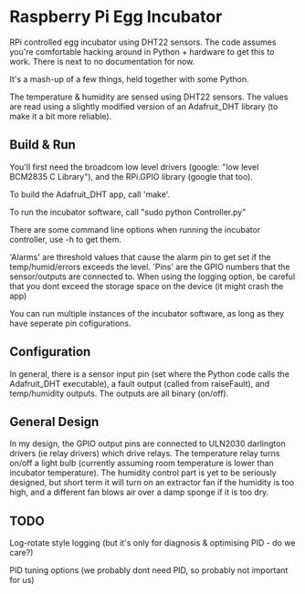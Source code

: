 Raspberry Pi Egg Incubator
=============

RPi controlled egg incubator using DHT22 sensors.  The code assumes you're comfortable hacking around in Python + hardware to get this to work.  There is next to no documentation for now.

It's a mash-up of a few things, held together with some Python.

The temperature & humidity are sensed using DHT22 sensors.  The values are read using a slightly modified version of an Adafruit_DHT library (to make it a bit more reliable).

Build & Run
-----------
You'll first need the broadcom low level drivers (google: "low level BCM2835 C Library"), and the RPi.GPIO library (google that too).


To build the Adafruit_DHT app, call 'make'.

To run the incubator software, call "sudo python Controller.py"


There are some command line options when running the incubator controller, use -h to get them.

'Alarms' are threshold values that cause the alarm pin to get set if the temp/humid/errors exceeds the level.
'Pins' are the GPIO numbers that the sensor/outputs are connected to.
When using the logging option, be careful that you dont exceed the storage space on the device (it might crash the app)

You can run multiple instances of the incubator software, as long as they have seperate pin cofigurations.

Configuration
-------------
In general, there is a sensor input pin (set where the Python code calls the Adafruit_DHT executable), a fault output (called from raiseFault), and temp/humidity outputs.  The outputs are all binary (on/off).

General Design
--------------
In my design, the GPIO output pins are connected to ULN2030 darlington drivers (ie relay drivers) which drive relays.  The temperature relay turns on/off a light bulb (currently assuming room temperature is lower than incubator temperature).  The humidity control part is yet to be seriously designed, but short term it will turn on an extractor fan if the humidity is too high, and a different fan blows air over a damp sponge if it is too dry.


TODO
-------

Log-rotate style logging (but it's only for diagnosis & optimising PID - do we care?)

PID tuning options (we probably dont need PID, so probably not important for us)

